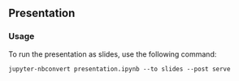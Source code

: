 ## Presentation

### Usage
To run the presentation as slides, use the following command:
```
jupyter-nbconvert presentation.ipynb --to slides --post serve
```